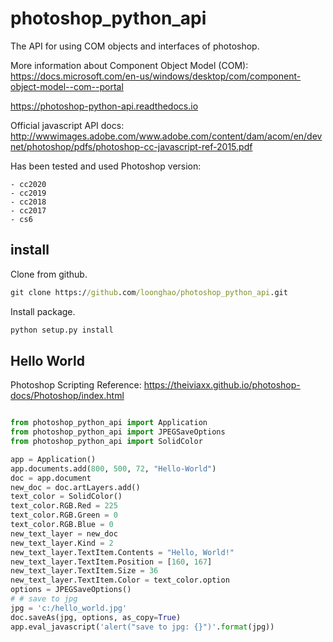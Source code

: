 photoshop_python_api
====================
The API for using COM objects and interfaces of photoshop.

More information about Component Object Model (COM):
https://docs.microsoft.com/en-us/windows/desktop/com/component-object-model--com--portal


https://photoshop-python-api.readthedocs.io

Official javascript API docs:
http://wwwimages.adobe.com/www.adobe.com/content/dam/acom/en/devnet/photoshop/pdfs/photoshop-cc-javascript-ref-2015.pdf


Has been tested and used Photoshop version:

    - cc2020
    - cc2019
    - cc2018
    - cc2017
    - cs6

install
-------
Clone from github.
```cmd
git clone https://github.com/loonghao/photoshop_python_api.git
```
Install package.
```cmd
python setup.py install
```

Hello World
-----------
Photoshop Scripting Reference:
https://theiviaxx.github.io/photoshop-docs/Photoshop/index.html

```python

from photoshop_python_api import Application
from photoshop_python_api import JPEGSaveOptions
from photoshop_python_api import SolidColor

app = Application()
app.documents.add(800, 500, 72, "Hello-World")
doc = app.document
new_doc = doc.artLayers.add()
text_color = SolidColor()
text_color.RGB.Red = 225
text_color.RGB.Green = 0
text_color.RGB.Blue = 0
new_text_layer = new_doc
new_text_layer.Kind = 2
new_text_layer.TextItem.Contents = "Hello, World!"
new_text_layer.TextItem.Position = [160, 167]
new_text_layer.TextItem.Size = 36
new_text_layer.TextItem.Color = text_color.option
options = JPEGSaveOptions()
# # save to jpg
jpg = 'c:/hello_world.jpg'
doc.saveAs(jpg, options, as_copy=True)
app.eval_javascript('alert("save to jpg: {}")'.format(jpg))

```

